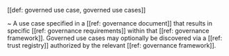 [[def: governed use case, governed use cases]]

~ A use case specified in a [[ref: governance document]] that results in specific [[ref: governance requirements]] within that [[ref: governance framework]]. Governed use cases may optionally be discovered via a [[ref: trust registry]] authorized by the relevant [[ref: governance framework]].
